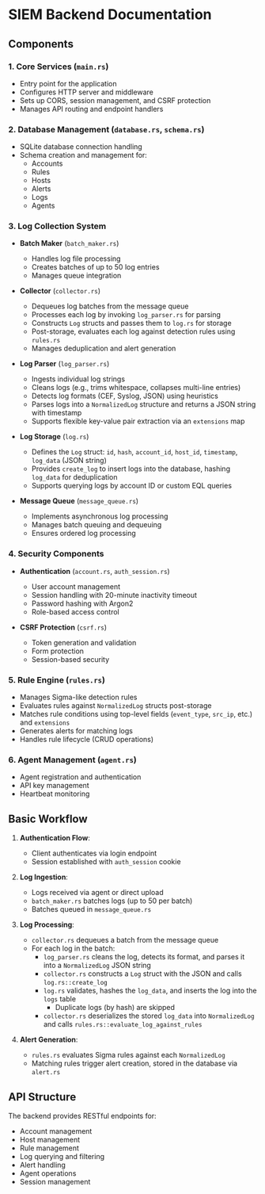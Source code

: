 # SIEM Backend Documentation

## Components

### 1. Core Services (`main.rs`)
- Entry point for the application
- Configures HTTP server and middleware
- Sets up CORS, session management, and CSRF protection
- Manages API routing and endpoint handlers

### 2. Database Management (`database.rs`, `schema.rs`)
- SQLite database connection handling
- Schema creation and management for:
  * Accounts
  * Rules
  * Hosts
  * Alerts
  * Logs
  * Agents

### 3. Log Collection System
- **Batch Maker** (`batch_maker.rs`)
  * Handles log file processing
  * Creates batches of up to 50 log entries
  * Manages queue integration

- **Collector** (`collector.rs`)
  * Dequeues log batches from the message queue
  * Processes each log by invoking `log_parser.rs` for parsing
  * Constructs `Log` structs and passes them to `log.rs` for storage
  * Post-storage, evaluates each log against detection rules using `rules.rs`
  * Manages deduplication and alert generation

- **Log Parser** (`log_parser.rs`)
  * Ingests individual log strings
  * Cleans logs (e.g., trims whitespace, collapses multi-line entries)
  * Detects log formats (CEF, Syslog, JSON) using heuristics
  * Parses logs into a `NormalizedLog` structure and returns a JSON string with timestamp
  * Supports flexible key-value pair extraction via an `extensions` map

- **Log Storage** (`log.rs`)
  * Defines the `Log` struct: `id`, `hash`, `account_id`, `host_id`, `timestamp`, `log_data` (JSON string)
  * Provides `create_log` to insert logs into the database, hashing `log_data` for deduplication
  * Supports querying logs by account ID or custom EQL queries

- **Message Queue** (`message_queue.rs`)
  * Implements asynchronous log processing
  * Manages batch queuing and dequeuing
  * Ensures ordered log processing

### 4. Security Components
- **Authentication** (`account.rs`, `auth_session.rs`)
  * User account management
  * Session handling with 20-minute inactivity timeout
  * Password hashing with Argon2
  * Role-based access control

- **CSRF Protection** (`csrf.rs`)
  * Token generation and validation
  * Form protection
  * Session-based security

### 5. Rule Engine (`rules.rs`)
- Manages Sigma-like detection rules
- Evaluates rules against `NormalizedLog` structs post-storage
- Matches rule conditions using top-level fields (`event_type`, `src_ip`, etc.) and `extensions`
- Generates alerts for matching logs
- Handles rule lifecycle (CRUD operations)

### 6. Agent Management (`agent.rs`)
- Agent registration and authentication
- API key management
- Heartbeat monitoring

## Basic Workflow

1. **Authentication Flow**:
   - Client authenticates via login endpoint
   - Session established with `auth_session` cookie

2. **Log Ingestion**:
   - Logs received via agent or direct upload
   - `batch_maker.rs` batches logs (up to 50 per batch)
   - Batches queued in `message_queue.rs`

3. **Log Processing**:
   - `collector.rs` dequeues a batch from the message queue
   - For each log in the batch:
     - `log_parser.rs` cleans the log, detects its format, and parses it into a `NormalizedLog` JSON string
     - `collector.rs` constructs a `Log` struct with the JSON and calls `log.rs::create_log`
     - `log.rs` validates, hashes the `log_data`, and inserts the log into the `logs` table
       - Duplicate logs (by hash) are skipped
     - `collector.rs` deserializes the stored `log_data` into `NormalizedLog` and calls `rules.rs::evaluate_log_against_rules`

4. **Alert Generation**:
   - `rules.rs` evaluates Sigma rules against each `NormalizedLog`
   - Matching rules trigger alert creation, stored in the database via `alert.rs`

## API Structure

The backend provides RESTful endpoints for:
- Account management
- Host management
- Rule management
- Log querying and filtering
- Alert handling
- Agent operations
- Session management